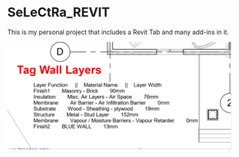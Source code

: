 # SeLeCtRa_REVIT
This is my personal project that includes a Revit Tab and many add-ins in it.


![alt text](CommandTab/1.png)
